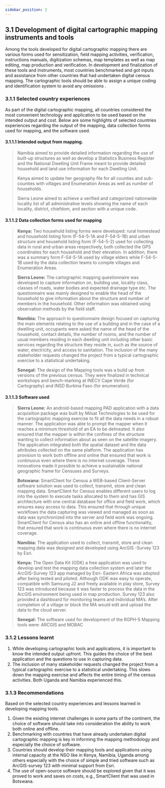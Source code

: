 ```yaml
---
sidebar_position: 2
---
```


## 3.1 Development of digital cartographic mapping instruments and tools
Among the tools developed for digital cartographic mapping there are various forms used for sensitization, field mapping activities, verification, instructions manuals, digitization schemas, map templates as well as map editing, map production and verification. In development and finalization of these tools and instruments, most countries benchmarked and got inputs and assistance from other countries that had undertaken digital census mapping. The cartographic tools should be able to assign a unique coding and identification system to avoid any omissions .

### 3.1.1	Selected country experiences
As part of the digital cartographic mapping, all countries considered the most convenient technology and application to be used based on the intended output and cost. Below are some highlights of selected countries experiences regarding the output of the mapping, data collection forms used for mapping, and the software used.
#### 3.1.1.1	Intended output from mapping.
> Namibia aimed to provide detailed information regarding the use of built-up structures as well as develop a Statistics Business Register and the National Dwelling Unit Frame meant to provide detailed household and land use information for each Dwelling Unit.
>
> Kenya aimed to update her geography file for all counties and sub-counties with villages and Enumeration Areas as well as number of households.
>
> Sierra Leone aimed to achieve a verified and categorized nationwide locality list of all administrative levels showing the name of each locality, district, chiefdom, and section with a unique code.

#### 3.1.1.2	Data collection forms used for mapping
> **Kenya:** Two household listing forms were developed: rural homestead and household listing form (F-54-5-1A and F-54-5-1B) and urban structure and household listing form (F-54-5-2) used for collecting data in rural and urban areas respectively, both collected the GPS coordinates for each household and their elevation. In addition, there was a summary form F-54-5-1A used by village elders while F-54-5-1B used by the data collection teams to compile villages and Enumeration Areas.
>
> **Sierra Leone:** The cartographic mapping questionnaire was developed to capture information on, building use, locality class, classes of roads, water bodies and expected drainage type etc. The questionnaire was mainly designed to enable the head of the household to give information about the structure and number of members in the household. Other information was obtained using observation methods by the field staff.  
>
> **Namibia:** The approach to questionnaire design focused on capturing the main elements relating to the use of a building and in the case of a dwelling unit, occupants were asked the name of the head of the household, contact details, the number of rooms, and the number of usual members residing in each dwelling unit including other basic services regarding the structure they reside in, such as the source of water, electricity, and access to sanitation. The inclusion of the many stakeholder requests changed the project from a typical cartographic exercise to a statistical undertaking.
>
> **Senegal:** The design of the Mapping tools was a build up from versions of the previous census. They were finalized in technical workshops and bench-marking at INECV Cape Verde (for Cartography) and INSD Burkina Faso (for enumeration).

#### 3.1.1.3	Software used
>**Sierra Leone:** An android-based mapping PAD  application with a data acquisition package was built by Milsat Technologies to be used for the cartographic mapping exercise to fit all the data needs in a robust manner. The application was able to prompt the mapper when it reaches a minimum threshold of an EA to be delineated. It also ensured that the mapper is within the confines of the structure wanting to collect information about as seen on the satellite imagery. The application integrated both the spatial dataset and the data attributes collected on the same platform. The application has provision to work both offline and online that ensured that work is continuous even where there is no internet coverage. These innovations made it possible to achieve a sustainable national geographic frame for Censuses and Surveys.
>
>**Botswana:** SmartClient for Census a WEB-based Client-Server software solution was used to collect, transmit, store and clean mapping data. SmartClient for Census enables different users to log into the system to execute tasks allocated to them and has GIS architecture with one central database for office and field work, which ensures easy access to data. This ensured that through unique workflows the data capturing was viewed and managed as soon as data was synchronized into the server and field work was ongoing. SmartClient for Census also has an online and offline functionality, that ensured that work is continuous even where there is no internet coverage.
>
>**Namibia:** The application used to collect, transmit, store and clean mapping data was designed and developed using ArcGIS -Survey 123 by Esri.
>
>**Kenya:** The Open Data Kit (ODK) a free application was used to develop and test the mapping data collection system and later the ArcGIS-Survey 123 app managed by Esri- Eastern Africa was adopted after being tested and piloted. Although ODK was easy to operate, compatible with Samsung J2 and freely available in play store, Survey 123 was introduced because it was faster to process the data in the ArcGIS environment being used in map production. Survey 123 also provided a dashboard for monitoring teams and individual MA’s. After completion of a village or block the MA would edit and upload the data to the cloud server.
>
>**Senegal:** The software used for development of the RGPH-5 Mapping tools were: ARCGIS and MOBAC
### 3.1.2	Lessons learnt
1.	While developing cartographic tools and applications, it is important to know the intended output upfront. This guides the choice of the best application and the questions to use in capturing data. 
2.	The inclusion of many stakeholder requests changed the project from a typical cartographic exercise to a statistical undertaking.  This slows down the mapping exercise and affects the entire timing of the census activities. Both Uganda and Namibia experienced this.
### 3.1.3	Recommendations
Based on the selected country experiences and lessons learned in developing mapping tools.
1.	Given the existing internet challenges in some parts of the continent, the choice of software should take into consideration the ability to work both online and offline.
2.	Benchmarking with countries that have already undertaken digital cartographic mapping is key in informing the mapping methodology and especially the choice of software. 
3.	Countries should develop their mapping tools and applications using internal capacity at the NSO like in Kenya, Namibia, Uganda  among others especially with the choice of simple and tried software such as ArcGIS-survey 123 with minimal support from Esri. 
4.	The use of open-source software should be explored given that it was proved to work and saves on costs, e.g., SmartClient that was used in Botswana.
